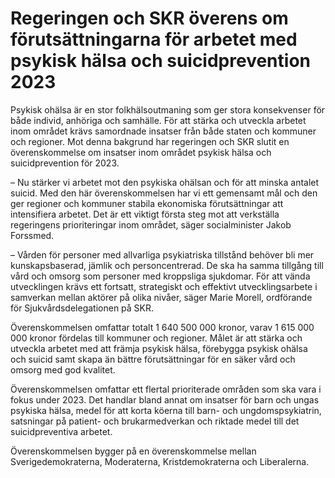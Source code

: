# Regeringen och SKR överens om förutsättningarna för arbetet med psykisk hälsa och suicidprevention 2023

Psykisk ohälsa är en stor folkhälsoutmaning som ger stora konsekvenser för både individ, anhöriga och samhälle. För att stärka och utveckla arbetet inom området krävs samordnade insatser från både staten och kommuner och regioner. Mot denna bakgrund har regeringen och SKR slutit en överenskommelse om insatser inom området psykisk hälsa och suicidprevention för 2023\.

– Nu stärker vi arbetet mot den psykiska ohälsan och för att minska antalet suicid. Med den här överenskommelsen har vi ett gemensamt mål och den ger regioner och kommuner stabila ekonomiska förutsättningar att intensifiera arbetet. Det är ett viktigt första steg mot att verkställa regeringens prioriteringar inom området, säger socialminister Jakob Forssmed.

– Vården för personer med allvarliga psykiatriska tillstånd behöver bli mer kunskapsbaserad, jämlik och personcentrerad. De ska ha samma tillgång till vård och omsorg som personer med kroppsliga sjukdomar. För att vända utvecklingen krävs ett fortsatt, strategiskt och effektivt utvecklingsarbete i samverkan mellan aktörer på olika nivåer, säger Marie Morell, ordförande för Sjukvårdsdelegationen på SKR.

Överenskommelsen omfattar totalt 1 640 500 000 kronor, varav 1 615 000 000 kronor fördelas till kommuner och regioner. Målet är att stärka och utveckla arbetet med att främja psykisk hälsa, förebygga psykisk ohälsa och suicid samt skapa än bättre förutsättningar för en säker vård och omsorg med god kvalitet.

Överenskommelsen omfattar ett flertal prioriterade områden som ska vara i fokus under 2023\. Det handlar bland annat om insatser för barn och ungas psykiska hälsa, medel för att korta köerna till barn\- och ungdomspsykiatrin, satsningar på patient\- och brukarmedverkan och riktade medel till det suicidpreventiva arbetet.

Överenskommelsen bygger på en överenskommelse mellan Sverigedemokraterna, Moderaterna, Kristdemokraterna och Liberalerna.
